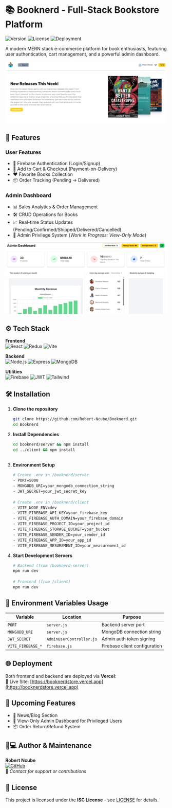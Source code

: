 # 📚 Booknerd - Full-Stack Bookstore Platform

![Version](https://img.shields.io/badge/version-1.0.0-blue) 
![License](https://img.shields.io/badge/license-ISC-green) 
![Deployment](https://img.shields.io/badge/deployed%20on-Vercel-black)

A modern MERN stack e-commerce platform for book enthusiasts, featuring user authentication, cart management, and a powerful admin dashboard.

[![Booknerd Preview](client/src/assets/client.jpeg)](https://booknerdstore.vercel.app)

## 🚀 Features

### User Features
- 🔐 Firebase Authentication (Login/Signup)
- 🛒 Add to Cart & Checkout (Payment-on-Delivery)
- ❤️ Favorite Books Collection
- 📦 Order Tracking (Pending → Delivered)

### Admin Dashboard
- 📊 Sales Analytics & Order Management
- 🛠️ CRUD Operations for Books
- 📈 Real-time Status Updates (Pending/Confirmed/Shipped/Delivered/Cancelled)
- 👥 Admin Privilege System (*Work in Progress: View-Only Mode*)

[![Admin Dashboard](client/src/assets/admin.jpeg)](https://booknerdstore.vercel.app)

## ⚙️ Tech Stack

**Frontend**  
![React](https://img.shields.io/badge/React-19.0-61DAFB?logo=react) 
![Redux](https://img.shields.io/badge/Redux_Toolkit-2.5-764ABC?logo=redux) 
![Vite](https://img.shields.io/badge/Vite-6.1-646CFF?logo=vite)

**Backend**  
![Node.js](https://img.shields.io/badge/Node.js-20.0-339933?logo=node.js) 
![Express](https://img.shields.io/badge/Express-4.21-000000?logo=express) 
![MongoDB](https://img.shields.io/badge/MongoDB-8.10-47A248?logo=mongodb)

**Utilities**  
![Firebase](https://img.shields.io/badge/Firebase-11.3-FFCA28?logo=firebase) 
![JWT](https://img.shields.io/badge/JWT-9.0-000000?logo=jsonwebtokens) 
![Tailwind](https://img.shields.io/badge/Tailwind-3.4-06B6D4?logo=tailwindcss)

## 🛠️ Installation

1. **Clone the repository**
   ```bash
   git clone https://github.com/Robert-Ncube/Booknerd.git
   cd Booknerd
   
2. **Install Dependencies**
   ```bash
   cd booknerd/server && npm install
   cd ../client && npm install
  
3. **Environment Setup**
    ```bash
   # Create .env in /booknerd/server
   - PORT=5000
   - MONGODB_URI=your_mongodb_connection_string
   - JWT_SECRET=your_jwt_secret_key
    
   # Create .env in /booknerd/client
   - VITE_NODE_ENV=dev
   - VITE_FIREBASE_API_KEY=your_firebase_key
   - VITE_FIREBASE_AUTH_DOMAIN=your_firebase_domain
   - VITE_FIREBASE_PROJECT_ID=your_project_id
   - VITE_FIREBASE_STORAGE_BUCKET=your_bucket
   - VITE_FIREBASE_SENDER_ID=your_sender_id
   - VITE_FIREBASE_APP_ID=your_app_id
   - VITE_FIREBASE_MESUREMENT_ID=your_measurement_id

5. **Start Development Servers**
   ```bash
   # Backend (from /booknerd-server)
   npm run dev
   
   # Frontend (from /client)
   npm run dev

## 🔑 Environment Variables Usage

| Variable                     | Location                  | Purpose                          |
|------------------------------|---------------------------|----------------------------------|
| `PORT`                       | `server.js`               | Backend server port              |
| `MONGODB_URI`                | `server.js`               | MongoDB connection string        |
| `JWT_SECRET`                 | `AdminUserController.js`  | Admin auth token signing         |
| `VITE_FIREBASE_*`            | `firebase.js`             | Firebase client configuration    |

## 🌐 Deployment

Both frontend and backend are deployed via **Vercel**:  
🔗 Live Site: [https://booknerdstore.vercel.app](https://booknerdstore.vercel.app)

## 🚧 Upcoming Features
- 📰 News/Blog Section
- 👀 View-Only Admin Dashboard for Privileged Users
- 📦 Order Return/Refund System

## 👨💻 Author & Maintenance
**Robert Ncube**  
[![GitHub](https://img.shields.io/badge/GitHub-Robert_Ncube-181717?logo=github)](https://github.com/Robert-Ncube)  
📧 *Contact for support or contributions*

## 📄 License
This project is licensed under the **ISC License** - see [LICENSE](LICENSE) for details.
